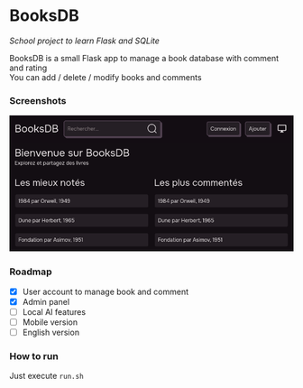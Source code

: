 # BooksDB
_School project to learn Flask and SQLite_  

BooksDB is a small Flask app to manage a book database with comment and rating  
You can add / delete / modify books and comments

### Screenshots
![Landing page](assets/1.png)

### Roadmap
- [x] User account to manage book and comment
- [x] Admin panel
- [ ] Local AI features
- [ ] Mobile version
- [ ] English version

### How to run
Just execute `run.sh`